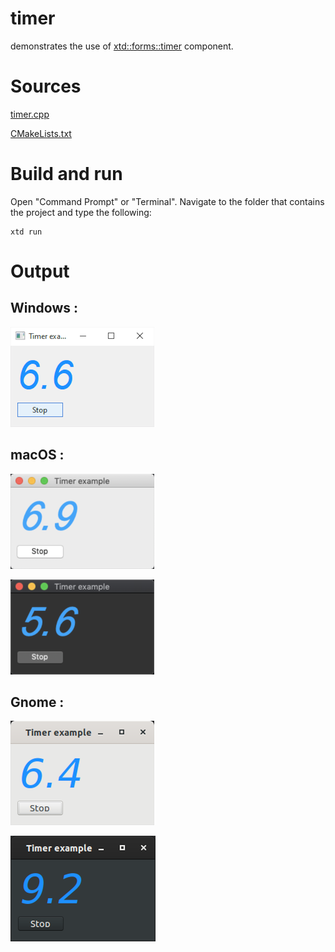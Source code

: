 # timer

demonstrates the use of [xtd::forms::timer](../../../xtd.forms/include/xtd/forms/timer.hpp) component.

# Sources

[timer.cpp](timer.cpp)

[CMakeLists.txt](CMakeLists.txt)

# Build and run

Open "Command Prompt" or "Terminal". Navigate to the folder that contains the project and type the following:

```shell
xtd run
```

# Output

## Windows :

![Screenshot](../../../docs/pictures/examples/timer_w.png)

## macOS :

![Screenshot](../../../docs/pictures/examples/timer_m.png)

![Screenshot](../../../docs/pictures/examples/timer_md.png)

## Gnome :

![Screenshot](../../../docs/pictures/examples/timer_g.png)

![Screenshot](../../../docs/pictures/examples/timer_gd.png)
